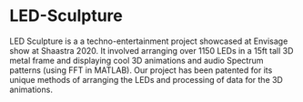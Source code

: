 # LED-Sculpture
LED Sculpture is a a techno-entertainment project showcased at Envisage show at Shaastra 2020. It involved arranging over 1150 LEDs in a 15ft tall 3D metal frame and displaying cool 3D animations and audio Spectrum patterns (using FFT in MATLAB). Our project has been patented for its unique methods of arranging the LEDs and processing of data for the 3D animations.
